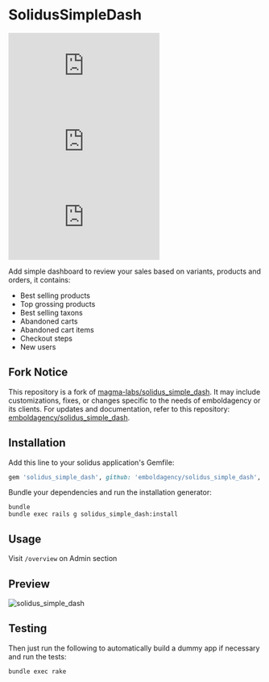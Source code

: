 # SolidusSimpleDash

[![release.yml](https://embold.net/api/github/badge/workflow-status.php?repo=solidus_simple_dash&workflow=release.yml)](https://github.com/emboldagency/solidus_simple_dash/actions/workflows/release.yml) [![ci.yml](https://embold.net/api/github/badge/workflow-status.php?repo=solidus_simple_dash&workflow=ci.yml)](https://github.com/emboldagency/solidus_simple_dash/actions/workflows/ci.yml) <!--
-->![Semantic Versioning](https://embold.net/api/github/badge/semver.php?repo=solidus_simple_dash)

Add simple dashboard to review your sales based on variants, products and orders, it contains:
- Best selling products
- Top grossing products
- Best selling taxons
- Abandoned carts
- Abandoned cart items
- Checkout steps
- New users

## Fork Notice

This repository is a fork of [magma-labs/solidus_simple_dash](https://github.com/magma-labs/solidus_simple_dash).
It may include customizations, fixes, or changes specific to the needs of emboldagency or its clients. For updates and documentation, refer to this repository: [emboldagency/solidus_simple_dash](https://github.com/emboldagency/solidus_simple_dash).

## Installation

Add this line to your solidus application's Gemfile:

```ruby
gem 'solidus_simple_dash', github: 'emboldagency/solidus_simple_dash', branch: 'master'
```

Bundle your dependencies and run the installation generator:

```shell
bundle
bundle exec rails g solidus_simple_dash:install
```

## Usage

Visit ```/overview``` on Admin section

## Preview
![solidus_simple_dash](https://user-images.githubusercontent.com/957520/43218208-597c6014-9009-11e8-8155-c2f583cf4627.png)

## Testing

Then just run the following to automatically build a dummy app if necessary and
run the tests:

```shell
bundle exec rake
```
